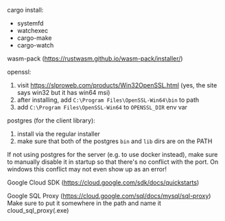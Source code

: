cargo install:
  * systemfd
  * watchexec
  * cargo-make
  * cargo-watch

wasm-pack (https://rustwasm.github.io/wasm-pack/installer/)

openssl:
  1. visit https://slproweb.com/products/Win32OpenSSL.html (yes, the site says win32 but it has win64 msi)
  2. after installing, add `C:\Program Files\OpenSSL-Win64\bin` to path
  3. add `C:\Program Files\OpenSSL-Win64` to `OPENSSL_DIR` env var

postgres (for the client library):
  1. install via the regular installer
  2. make sure that both of the postgres `bin` and `lib` dirs are on the PATH

  If not using postgres for the server (e.g. to use docker instead), make sure to manually disable it in startup so that there's no conflict with the port. On windows this conflict may not even show up as an error!

Google Cloud SDK (https://cloud.google.com/sdk/docs/quickstarts)

Google SQL Proxy (https://cloud.google.com/sql/docs/mysql/sql-proxy)
  Make sure to put it somewhere in the path and name it cloud_sql_proxy(.exe)


